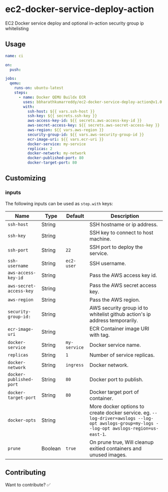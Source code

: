 # ec2-docker-service-deploy-action

EC2 Docker service deploy and optional in-action security group ip whitelisting

## Usage

```yaml
name: ci

on:
  push:

jobs:
  qemu:
    runs-on: ubuntu-latest
    steps:
      - name: Docker QEMU Buildx ECR
        uses: bbharathkumarreddy/ec2-docker-service-deploy-action@v1.0
        with:
          ssh-host: ${{ vars.ssh-host }}
          ssh-key: ${{ secrets.ssh-key }}
          aws-access-key-id: ${{ secrets.aws-access-key-id }}
          aws-secret-access-key: ${{ secrets.aws-secret-access-key }}
          aws-region: ${{ vars.aws-region }}
          security-group-id: ${{ vars.aws-security-group-id }}
          ecr-image-uri: ${{ vars.ecr-uri }}
          docker-service: my-service
          replicas: 2
          docker-network: my-network
          docker-published-port: 80
          docker-target-port: 80
```

## Customizing

### inputs

The following inputs can be used as `step.with` keys:

| Name                    | Type    | Default      | Description                                                                                                                                  |
| ----------------------- | ------- | ------------ | -------------------------------------------------------------------------------------------------------------------------------------------- |
| `ssh-host`              | String  |              | SSH hostname or ip address.                                                                                                                  |
| `ssh-key`               | String  |              | SSH key to connect to host machine.                                                                                                          |
| `ssh-port`              | String  | `22`         | SSH port to deploy the service.                                                                                                              |
| `ssh-username`          | String  | `ec2-user`   | SSH username.                                                                                                                                |
| `aws-access-key-id`     | String  |              | Pass the AWS access key id.                                                                                                                  |
| `aws-secret-access-key` | String  |              | Pass the AWS secret access key.                                                                                                              |
| `aws-region`            | String  |              | Pass the AWS region.                                                                                                                         |
| `security-group-id:`    | String  |              | AWS security group id to whitelist github action's ip address temporarily.                                                                   |
| `ecr-image-uri`         | String  |              | ECR Container image URI with tag.                                                                                                            |
| `docker-service`        | String  | `my-service` | Docker service name.                                                                                                                         |
| `replicas`              | String  | `1`          | Number of service replicas.                                                                                                                  |
| `docker-network`        | String  | `ingress`    | Docker network.                                                                                                                              |
| `docker-published-port` | String  | `80`         | Docker port to publish.                                                                                                                      |
| `docker-target-port`    | String  | `80`         | Docker target port of container.                                                                                                             |
| `docker-opts`           | String  |              | More docker options to create docker service. eg. `--log-driver=awslogs --log-opt awslogs-group=my-logs --log-opt awslogs-region=us-east-1`. |
| `prune`                 | Boolean | `true`       | On prune true, Will cleanup exitied containers and unused images.                                                                            |

## Contributing

Want to contribute? ✅
